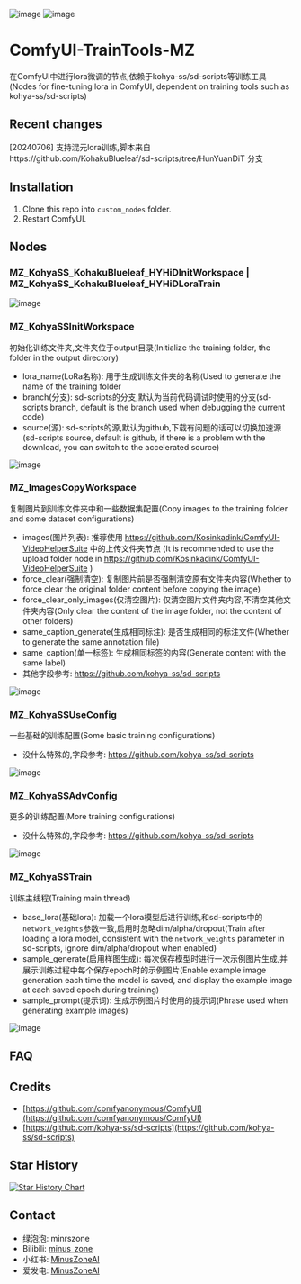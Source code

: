 ![image](https://github.com/MinusZoneAI/ComfyUI-TrainTools-MZ/assets/5035199/3bdce469-5a49-4f59-8a88-1b20e3a75c85)
![image](https://github.com/MinusZoneAI/ComfyUI-TrainTools-MZ/assets/5035199/9cd7f4eb-f971-49a8-ad57-7a56b71bf022)


# ComfyUI-TrainTools-MZ
在ComfyUI中进行lora微调的节点,依赖于kohya-ss/sd-scripts等训练工具(Nodes for fine-tuning lora in ComfyUI, dependent on training tools such as kohya-ss/sd-scripts) 

## Recent changes 
[20240706] 支持混元lora训练,脚本来自https://github.com/KohakuBlueleaf/sd-scripts/tree/HunYuanDiT  分支

## Installation
1. Clone this repo into `custom_nodes` folder.
2. Restart ComfyUI.
 
## Nodes 
### MZ_KohyaSS_KohakuBlueleaf_HYHiDInitWorkspace | MZ_KohyaSS_KohakuBlueleaf_HYHiDLoraTrain
![image](https://github.com/MinusZoneAI/ComfyUI-TrainTools-MZ/assets/5035199/56d4e2cf-aaa6-4b05-95b1-003ed551c757)

### MZ_KohyaSSInitWorkspace
初始化训练文件夹,文件夹位于output目录(Initialize the training folder, the folder in the output directory)
+ lora_name(LoRa名称): 用于生成训练文件夹的名称(Used to generate the name of the training folder
+ branch(分支): sd-scripts的分支,默认为当前代码调试时使用的分支(sd-scripts branch, default is the branch used when debugging the current code)
+ source(源): sd-scripts的源,默认为github,下载有问题的话可以切换加速源(sd-scripts source, default is github, if there is a problem with the download, you can switch to the accelerated source)

 ![image](https://github.com/MinusZoneAI/ComfyUI-TrainTools-MZ/assets/5035199/8714d3e3-bc4f-4f99-9c0c-a5ea938b10a9)


### MZ_ImagesCopyWorkspace
复制图片到训练文件夹中和一些数据集配置(Copy images to the training folder and some dataset configurations)
+ images(图片列表): 推荐使用 https://github.com/Kosinkadink/ComfyUI-VideoHelperSuite 中的上传文件夹节点 (It is recommended to use the upload folder node in https://github.com/Kosinkadink/ComfyUI-VideoHelperSuite )
+ force_clear(强制清空): 复制图片前是否强制清空原有文件夹内容(Whether to force clear the original folder content before copying the image)
+ force_clear_only_images(仅清空图片): 仅清空图片文件夹内容,不清空其他文件夹内容(Only clear the content of the image folder, not the content of other folders)
+ same_caption_generate(生成相同标注): 是否生成相同的标注文件(Whether to generate the same annotation file)
+ same_caption(单一标签): 生成相同标签的内容(Generate content with the same label)
+ 其他字段参考: https://github.com/kohya-ss/sd-scripts

![image](https://github.com/MinusZoneAI/ComfyUI-TrainTools-MZ/assets/5035199/739804dc-d8be-4d42-8b04-f3b4a1bc5e33)


### MZ_KohyaSSUseConfig
一些基础的训练配置(Some basic training configurations)
+ 没什么特殊的,字段参考: https://github.com/kohya-ss/sd-scripts

![image](https://github.com/MinusZoneAI/ComfyUI-TrainTools-MZ/assets/5035199/9cf82ed6-f3a2-4032-8032-1fd0b0ff6bdd)


### MZ_KohyaSSAdvConfig
更多的训练配置(More training configurations)
+ 没什么特殊的,字段参考: https://github.com/kohya-ss/sd-scripts

![image](https://github.com/MinusZoneAI/ComfyUI-TrainTools-MZ/assets/5035199/b7a5f904-8357-408a-9c27-4bda4e4f8c85)


### MZ_KohyaSSTrain
训练主线程(Training main thread)
+ base_lora(基础lora): 加载一个lora模型后进行训练,和sd-scripts中的`network_weights`参数一致,启用时忽略dim/alpha/dropout(Train after loading a lora model, consistent with the `network_weights` parameter in sd-scripts, ignore dim/alpha/dropout when enabled)
+ sample_generate(启用样图生成): 每次保存模型时进行一次示例图片生成,并展示训练过程中每个保存epoch时的示例图片(Enable example image generation each time the model is saved, and display the example image at each saved epoch during training)
+ sample_prompt(提示词): 生成示例图片时使用的提示词(Phrase used when generating example images)

![image](https://github.com/MinusZoneAI/ComfyUI-TrainTools-MZ/assets/5035199/e32d2132-cf0e-46b7-807d-a3160aaeea7d)


## FAQ



## Credits
+ [https://github.com/comfyanonymous/ComfyUI](https://github.com/comfyanonymous/ComfyUI)
+ [https://github.com/kohya-ss/sd-scripts](https://github.com/kohya-ss/sd-scripts)

## Star History

<a href="https://star-history.com/#MinusZoneAI/ComfyUI-TrainTools-MZ&Date">
 <picture>
   <source media="(prefers-color-scheme: dark)" srcset="https://api.star-history.com/svg?repos=MinusZoneAI/ComfyUI-TrainTools-MZ&type=Date&theme=dark" />
   <source media="(prefers-color-scheme: light)" srcset="https://api.star-history.com/svg?repos=MinusZoneAI/ComfyUI-TrainTools-MZ&type=Date" />
   <img alt="Star History Chart" src="https://api.star-history.com/svg?repos=MinusZoneAI/ComfyUI-TrainTools-MZ&type=Date" />
 </picture>
</a>

## Contact
- 绿泡泡: minrszone
- Bilibili: [minus_zone](https://space.bilibili.com/5950992)
- 小红书: [MinusZoneAI](https://www.xiaohongshu.com/user/profile/5f072e990000000001005472)
- 爱发电: [MinusZoneAI](https://afdian.net/@MinusZoneAI)
